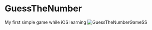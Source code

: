 # GuessTheNumber
My first simple game while iOS learning
![GuessTheNumberGameSS](https://user-images.githubusercontent.com/3118916/216711858-4c59a701-fb01-48ef-bf2b-44c81cced7f8.jpg)
